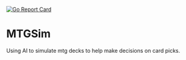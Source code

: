 [![Go Report Card](https://goreportcard.com/badge/gojp/goreportcard)](https://goreportcard.com/report/gojp/goreportcard)
# MTGSim
Using AI to simulate mtg decks to help make decisions on card picks.
